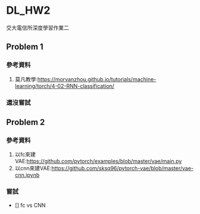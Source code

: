 # DL_HW2
交大電信所深度學習作業二

## Problem 1
### 參考資料
1. 莫凡教學:https://morvanzhou.github.io/tutorials/machine-learning/torch/4-02-RNN-classification/

### 還沒嘗試


## Problem 2
### 參考資料
1. 以fc來建VAE:https://github.com/pytorch/examples/blob/master/vae/main.py
2. 以cnn來建VAE:https://github.com/sksq96/pytorch-vae/blob/master/vae-cnn.ipynb

### 嘗試
- [] fc vs CNN
